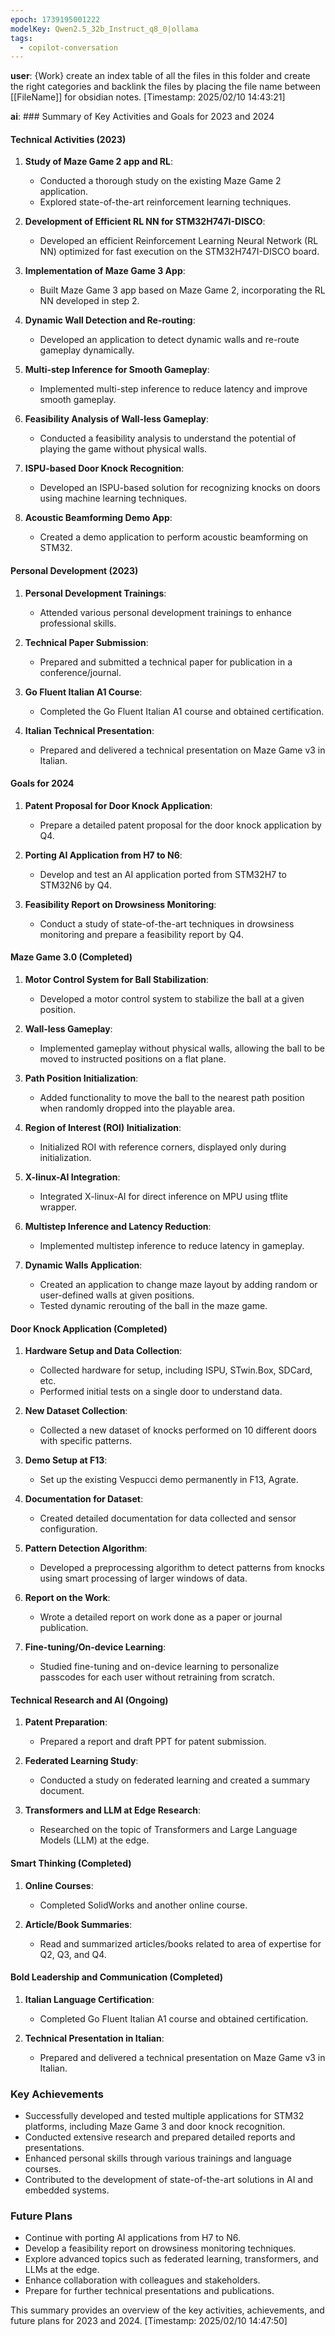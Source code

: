 ```yaml
---
epoch: 1739195001222
modelKey: Qwen2.5_32b_Instruct_q8_0|ollama
tags:
  - copilot-conversation
---
```


**user**: {Work} create an index table of all the files in this folder and create the right categories and backlink the files by placing the file name between [[FileName]] for obsidian notes.
[Timestamp: 2025/02/10 14:43:21]

**ai**: ### Summary of Key Activities and Goals for 2023 and 2024

#### Technical Activities (2023)
1. **Study of Maze Game 2 app and RL**:
   - Conducted a thorough study on the existing Maze Game 2 application.
   - Explored state-of-the-art reinforcement learning techniques.

2. **Development of Efficient RL NN for STM32H747I-DISCO**:
   - Developed an efficient Reinforcement Learning Neural Network (RL NN) optimized for fast execution on the STM32H747I-DISCO board.
   
3. **Implementation of Maze Game 3 App**:
   - Built Maze Game 3 app based on Maze Game 2, incorporating the RL NN developed in step 2.

4. **Dynamic Wall Detection and Re-routing**:
   - Developed an application to detect dynamic walls and re-route gameplay dynamically.
   
5. **Multi-step Inference for Smooth Gameplay**:
   - Implemented multi-step inference to reduce latency and improve smooth gameplay.
   
6. **Feasibility Analysis of Wall-less Gameplay**:
   - Conducted a feasibility analysis to understand the potential of playing the game without physical walls.

7. **ISPU-based Door Knock Recognition**:
   - Developed an ISPU-based solution for recognizing knocks on doors using machine learning techniques.
   
8. **Acoustic Beamforming Demo App**:
   - Created a demo application to perform acoustic beamforming on STM32.

#### Personal Development (2023)
1. **Personal Development Trainings**:
   - Attended various personal development trainings to enhance professional skills.
   
2. **Technical Paper Submission**:
   - Prepared and submitted a technical paper for publication in a conference/journal.
   
3. **Go Fluent Italian A1 Course**:
   - Completed the Go Fluent Italian A1 course and obtained certification.
   
4. **Italian Technical Presentation**:
   - Prepared and delivered a technical presentation on Maze Game v3 in Italian.

#### Goals for 2024
1. **Patent Proposal for Door Knock Application**:
   - Prepare a detailed patent proposal for the door knock application by Q4.
   
2. **Porting AI Application from H7 to N6**:
   - Develop and test an AI application ported from STM32H7 to STM32N6 by Q4.
   
3. **Feasibility Report on Drowsiness Monitoring**:
   - Conduct a study of state-of-the-art techniques in drowsiness monitoring and prepare a feasibility report by Q4.

#### Maze Game 3.0 (Completed)
1. **Motor Control System for Ball Stabilization**:
   - Developed a motor control system to stabilize the ball at a given position.
   
2. **Wall-less Gameplay**:
   - Implemented gameplay without physical walls, allowing the ball to be moved to instructed positions on a flat plane.
   
3. **Path Position Initialization**:
   - Added functionality to move the ball to the nearest path position when randomly dropped into the playable area.
   
4. **Region of Interest (ROI) Initialization**:
   - Initialized ROI with reference corners, displayed only during initialization.
   
5. **X-linux-AI Integration**:
   - Integrated X-linux-AI for direct inference on MPU using tflite wrapper.
   
6. **Multistep Inference and Latency Reduction**:
   - Implemented multistep inference to reduce latency in gameplay.
   
7. **Dynamic Walls Application**:
   - Created an application to change maze layout by adding random or user-defined walls at given positions.
   - Tested dynamic rerouting of the ball in the maze game.

#### Door Knock Application (Completed)
1. **Hardware Setup and Data Collection**:
   - Collected hardware for setup, including ISPU, STwin.Box, SDCard, etc.
   - Performed initial tests on a single door to understand data.
   
2. **New Dataset Collection**:
   - Collected a new dataset of knocks performed on 10 different doors with specific patterns.
   
3. **Demo Setup at F13**:
   - Set up the existing Vespucci demo permanently in F13, Agrate.
   
4. **Documentation for Dataset**:
   - Created detailed documentation for data collected and sensor configuration.
   
5. **Pattern Detection Algorithm**:
   - Developed a preprocessing algorithm to detect patterns from knocks using smart processing of larger windows of data.
   
6. **Report on the Work**:
   - Wrote a detailed report on work done as a paper or journal publication.
   
7. **Fine-tuning/On-device Learning**:
   - Studied fine-tuning and on-device learning to personalize passcodes for each user without retraining from scratch.

#### Technical Research and AI (Ongoing)
1. **Patent Preparation**:
   - Prepared a report and draft PPT for patent submission.
   
2. **Federated Learning Study**:
   - Conducted a study on federated learning and created a summary document.
   
3. **Transformers and LLM at Edge Research**:
   - Researched on the topic of Transformers and Large Language Models (LLM) at the edge.

#### Smart Thinking (Completed)
1. **Online Courses**:
   - Completed SolidWorks and another online course.
   
2. **Article/Book Summaries**:
   - Read and summarized articles/books related to area of expertise for Q2, Q3, and Q4.

#### Bold Leadership and Communication (Completed)
1. **Italian Language Certification**:
   - Completed Go Fluent Italian A1 course and obtained certification.
   
2. **Technical Presentation in Italian**:
   - Prepared and delivered a technical presentation on Maze Game v3 in Italian.

### Key Achievements
- Successfully developed and tested multiple applications for STM32 platforms, including Maze Game 3 and door knock recognition.
- Conducted extensive research and prepared detailed reports and presentations.
- Enhanced personal skills through various trainings and language courses.
- Contributed to the development of state-of-the-art solutions in AI and embedded systems.

### Future Plans
- Continue with porting AI applications from H7 to N6.
- Develop a feasibility report on drowsiness monitoring techniques.
- Explore advanced topics such as federated learning, transformers, and LLMs at the edge.
- Enhance collaboration with colleagues and stakeholders.
- Prepare for further technical presentations and publications.

This summary provides an overview of the key activities, achievements, and future plans for 2023 and 2024.
[Timestamp: 2025/02/10 14:47:50]